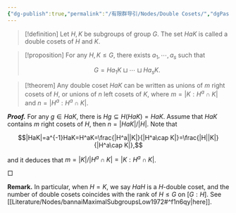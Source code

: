 ```yaml
---
{"dg-publish":true,"permalink":"/有限群导引/Nodes/Double Cosets/","dgPassFrontmatter":true}
---
```



> [!definition]
> Let $H,K$ be subgroups of group $G$. The set $HaK$ is called a double cosets of $H$ and $K$.


> [!proposition]
> For any $H,K\leqslant G$, there exists $a_1,\cdots,a_s$ such that 
> 
> $$G=Ha_1K\sqcup\cdots\sqcup Ha_sK.$$


> [!theorem]
> Any double coset $HaK$ can be written as unions of $m$ right cosets of $H$, or unions of $n$ left cosets of $K$, where $m=|K:H^a\cap K|$ and $n=|H^a:H^a\cap K|$. 

**_Proof._**
For any $g\in HaK$, there is $Hg\subseteq H(HaK)=HaK$. Assume that $HaK$ contains $m$ right cosets of $H$, then $n=|HaK|/|H|$. Note that 

$$|HaK|=a^{-1}HaK=H^aK=\frac{|H^a||K|}{|H^a\cap K|}=\frac{|H||K|}{|H^a\cap K|},$$

and it deduces that $m=|K|/|H^a\cap K|=|K:H^a\cap K|$.
<p align="left">□</p>


**Remark.** In particular, when $H=K$, we say $HaH$ is a $H$-double coset, and the number of double cosets coincides with the rank of $H\leqslant G$ on $[G:H]$. See [[Literature/Nodes/bannaiMaximalSubgroupsLow1972#^f1n6qy\|here]]. 

